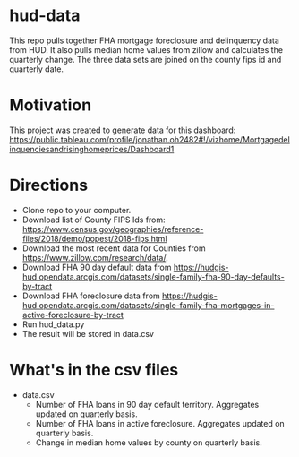 # hud-data


This repo pulls together FHA mortgage foreclosure and delinquency data from HUD. It also pulls median home values from
zillow and calculates the quarterly change. The three data sets are joined on the county fips id and quarterly date.


# Motivation
This project was created to generate data for this dashboard:
https://public.tableau.com/profile/jonathan.oh2482#!/vizhome/Mortgagedelinquenciesandrisinghomeprices/Dashboard1

# Directions
- Clone repo to your computer.
- Download list of County FIPS Ids from: https://www.census.gov/geographies/reference-files/2018/demo/popest/2018-fips.html
- Download the most recent data for Counties from https://www.zillow.com/research/data/.
- Download FHA 90 day default data from https://hudgis-hud.opendata.arcgis.com/datasets/single-family-fha-90-day-defaults-by-tract
- Download FHA foreclosure data from https://hudgis-hud.opendata.arcgis.com/datasets/single-family-fha-mortgages-in-active-foreclosure-by-tract
- Run hud_data.py
- The result will be stored in data.csv

# What's in the csv files
- data.csv
  - Number of FHA loans in 90 day default territory. Aggregates updated on quarterly basis.
  - Number of FHA loans in active foreclosure. Aggregates updated on quarterly basis.
  - Change in median home values by county on quarterly basis.





